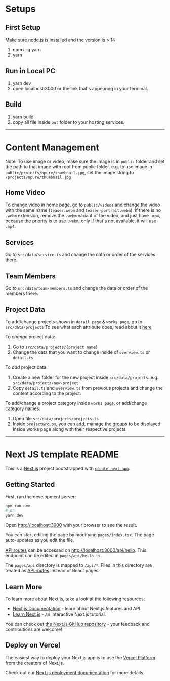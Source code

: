 # Setups

## First Setup

Make sure node.js is installed and the version is > 14

1. npm i -g yarn
2. yarn

## Run in Local PC

1. yarn dev
2. open localhost:3000 or the link that's appearing in your terminal.

## Build

1. yarn build
2. copy all file inside `out` folder to your hosting services.

---

# Content Management

Note: To use image or video, make sure the image is in `public` folder and set the path to that image with root from public folder.
e.g. to use image in `public/projects/npure/thumbnail.jpg`, set the image string to `/projects/npure/thumbnail.jpg`

## Home Video

To change video in home page, go to `public/videos` and change the video with the same name (`teaser.webm` and `teaser-portrait.webm`).
If there is no `.webm` extension, remove the `.webm` variant of the video, and just have `.mp4`, because the priority is to use `.webm`,
only if that's not available, it will use `.mp4`.

## Services

Go to `src/data/service.ts` and change the data or order of the services there.

## Team Members

Go to `src/data/team-members.ts` and change the data or order of the members there.

## Project Data

To add/change projects shown in `detail page` & `works page`, go to `src/data/projects`
To see what each attribute does, read about it [here](./src/data/projects/README.md)

To _change_ project data:

1. Go to `src/data/projects/{project name}`
2. Change the data that you want to change inside of `overview.ts` or `detail.ts`

To _add_ project data:

1. Create a new folder for the new project inside `src/data/projects`. e.g. `src/data/projects/new-project`
2. Copy `detail.ts` and `overview.ts` from previous projects and change the content according to the project.

To add/change a project category inside `works page`, or add/change category names:

1. Open file `src/data/projects/projects.ts`
2. Inside `projectGroups`, you can add, manage the groups to be displayed inside works page along with their respective projects.

---

# Next JS template README

This is a [Next.js](https://nextjs.org/) project bootstrapped with [`create-next-app`](https://github.com/vercel/next.js/tree/canary/packages/create-next-app).

## Getting Started

First, run the development server:

```bash
npm run dev
# or
yarn dev
```

Open [http://localhost:3000](http://localhost:3000) with your browser to see the result.

You can start editing the page by modifying `pages/index.tsx`. The page auto-updates as you edit the file.

[API routes](https://nextjs.org/docs/api-routes/introduction) can be accessed on [http://localhost:3000/api/hello](http://localhost:3000/api/hello). This endpoint can be edited in `pages/api/hello.ts`.

The `pages/api` directory is mapped to `/api/*`. Files in this directory are treated as [API routes](https://nextjs.org/docs/api-routes/introduction) instead of React pages.

## Learn More

To learn more about Next.js, take a look at the following resources:

- [Next.js Documentation](https://nextjs.org/docs) - learn about Next.js features and API.
- [Learn Next.js](https://nextjs.org/learn) - an interactive Next.js tutorial.

You can check out [the Next.js GitHub repository](https://github.com/vercel/next.js/) - your feedback and contributions are welcome!

## Deploy on Vercel

The easiest way to deploy your Next.js app is to use the [Vercel Platform](https://vercel.com/new?utm_medium=default-template&filter=next.js&utm_source=create-next-app&utm_campaign=create-next-app-readme) from the creators of Next.js.

Check out our [Next.js deployment documentation](https://nextjs.org/docs/deployment) for more details.
